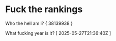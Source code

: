 # Fuck the rankings

Who the hell am I?
{ 38139938 }

What fucking year is it?
[ 2025-05-27T21:36:40Z ]
